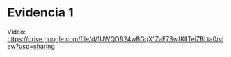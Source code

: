 # Evidencia 1

Video: https://drive.google.com/file/d/1UWQOB24wBGqX1ZaF7SwfKlITeiZBLta0/view?usp=sharing

